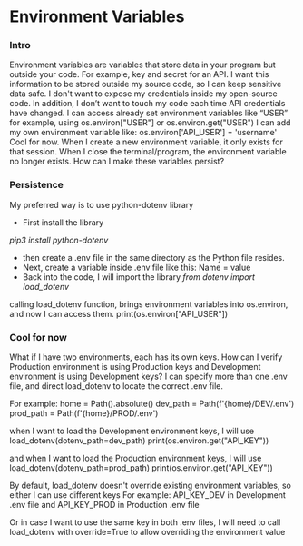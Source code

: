 # Environment Variables

### Intro

Environment variables are variables that store data in your program but outside your code.
For example, key and secret for an API. I want this information to be stored outside my source code, so I can keep sensitive data safe. 
I don't want to expose my credentials inside my open-source code. In addition, I don’t want to touch my code each time API credentials have changed. 
I can access already set environment variables like “USER” for example, using os.environ["USER"] or os.environ.get("USER")
I can add my own environment variable like: os.environ['API_USER'] = 'username'
Cool for now.
When I create a new environment variable, it only exists for that session. When I close the terminal/program, the environment variable no longer exists.
How can I make these variables persist?

### Persistence

My preferred way is to use python-dotenv library
*   First install the library 

*pip3 install python-dotenv*

*   then create a .env file in the same directory as the Python file resides. 
*   Next, create a variable inside .env file like this: Name = value 
*   Back into the code, I will import the library 
*from dotenv import load_dotenv*


calling load_dotenv function, brings environment variables into os.environ, and now I can access them.
print(os.environ["API_USER"])

### Cool for now

What if I have two environments, each has its own keys. How can I verify Production environment is using Production keys and Development environment is using Development keys?
I can specify more than one .env file, and direct load_dotenv to locate the correct .env file.

For example:
    home = Path().absolute()
    dev_path = Path(f'{home}/DEV/.env')
    prod_path = Path(f'{home}/PROD/.env')

when I want to load the Development environment keys, I will use 
load_dotenv(dotenv_path=dev_path)
    print(os.environ.get("API_KEY"))
    
and when I want to load the Production environment keys, I will use 
load_dotenv(dotenv_path=prod_path)
    print(os.environ.get("API_KEY"))

By default, load_dotenv doesn't override existing environment variables, so either I can use different keys
For example:
API_KEY_DEV in Development .env file and 
API_KEY_PROD in Production .env file

Or in case I want to use the same key in both .env files, I will need to call load_dotenv with override=True to allow overriding the environment value 


